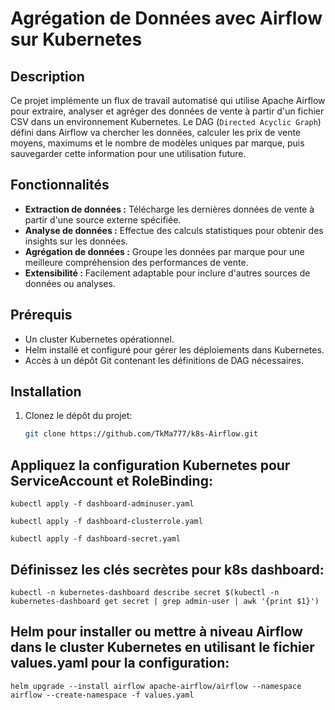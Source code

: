 # Agrégation de Données avec Airflow sur Kubernetes

## Description

Ce projet implémente un flux de travail automatisé qui utilise Apache Airflow pour extraire, analyser et agréger des données de vente à partir d'un fichier CSV dans un environnement Kubernetes. Le DAG (`Directed Acyclic Graph`) défini dans Airflow va chercher les données, calculer les prix de vente moyens, maximums et le nombre de modèles uniques par marque, puis sauvegarder cette information pour une utilisation future.

## Fonctionnalités

- **Extraction de données :** Télécharge les dernières données de vente à partir d'une source externe spécifiée.
- **Analyse de données :** Effectue des calculs statistiques pour obtenir des insights sur les données.
- **Agrégation de données :** Groupe les données par marque pour une meilleure compréhension des performances de vente.
- **Extensibilité :** Facilement adaptable pour inclure d'autres sources de données ou analyses.

## Prérequis

- Un cluster Kubernetes opérationnel.
- Helm installé et configuré pour gérer les déploiements dans Kubernetes.
- Accès à un dépôt Git contenant les définitions de DAG nécessaires.

## Installation

1. Clonez le dépôt du projet:
   ```sh
   git clone https://github.com/TkMa777/k8s-Airflow.git

## Appliquez la configuration Kubernetes pour ServiceAccount et RoleBinding:

`kubectl apply -f dashboard-adminuser.yaml`

`kubectl apply -f dashboard-clusterrole.yaml`

`kubectl apply -f dashboard-secret.yaml`

## Définissez les clés secrètes pour k8s dashboard:

`kubectl -n kubernetes-dashboard describe secret $(kubectl -n kubernetes-dashboard get secret | grep admin-user | awk '{print $1}')`

## Helm pour installer ou mettre à niveau Airflow dans le cluster Kubernetes en utilisant le fichier values.yaml pour la configuration:

`helm upgrade --install airflow apache-airflow/airflow --namespace airflow --create-namespace -f values.yaml`




